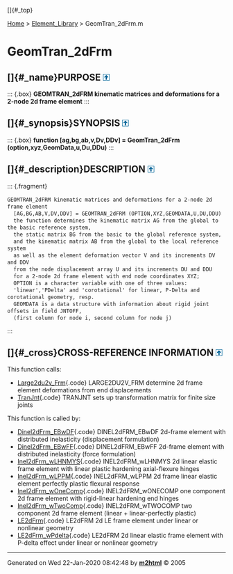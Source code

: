 []{#_top}

<div>

[Home](../FEDEASLab.html) \> [Element_Library](FEDEASLab.html) \>
GeomTran_2dFrm.m

</div>

# GeomTran_2dFrm

## []{#_name}PURPOSE [![\^](../up.png)](#_top)

::: {.box}
**GEOMTRAN_2dFRM kinematic matrices and deformations for a 2-node 2d
frame element**
:::

## []{#_synopsis}SYNOPSIS [![\^](../up.png)](#_top)

::: {.box}
**function \[ag,bg,ab,v,Dv,DDv\] = GeomTran_2dFrm
(option,xyz,GeomData,u,Du,DDu)**
:::

## []{#_description}DESCRIPTION [![\^](../up.png)](#_top)

::: {.fragment}
``` {.comment}
GEOMTRAN_2dFRM kinematic matrices and deformations for a 2-node 2d frame element
  [AG,BG,AB,V,DV,DDV] = GEOMTRAN_2dFRM (OPTION,XYZ,GEOMDATA,U,DU,DDU)
  the function determines the kinematic matrix AG from the global to the basic reference system,
  the static matrix BG from the basic to the global reference system, 
  and the kinematic matrix AB from the global to the local reference system
  as well as the element deformation vector V and its increments DV and DDV
  from the node displacement array U and its increments DU and DDU
  for a 2-node 2d frame element with end node coordinates XYZ;
  OPTION is a character variable with one of three values:
  'linear','PDelta' and 'corotational' for linear, P-Delta and corotational geometry, resp.
  GEOMDATA is a data structure with information about rigid joint offsets in field JNTOFF,
  (first column for node i, second column for node j)
```
:::

## []{#_cross}CROSS-REFERENCE INFORMATION [![\^](../up.png)](#_top)

This function calls:

-   [Large2du2v_Frm](Large2du2v_Frm.html "function v = Large2du2v_Frm (xyz,u)"){.code}
    LARGE2DU2V_FRM determine 2d frame element deformations from end
    displacements
-   [TranJnt](TranJnt.html "function aj = TranJnt (jntoff)"){.code}
    TRANJNT sets up transformation matrix for finite size joints

This function is called by:

-   [Dinel2dFrm_EBwDF](Dinel2dFrm_EBwDF.html "function ElemResp = Dinel2dFrm_EBwDF (action,el_no,xyz,ElemData,ElemState)"){.code}
    DINEL2dFRM_EBwDF 2d-frame element with distributed inelasticity
    (displacement formulation)
-   [Dinel2dFrm_EBwFF](Dinel2dFrm_EBwFF.html "function ElemResp = Dinel2dFrm_EBwFF (action,el_no,xyz,ElemData,ElemState)"){.code}
    DINEL2dFRM_EBwFF 2d-frame element with distributed inelasticity
    (force formulation)
-   [Inel2dFrm_wLHNMYS](Inel2dFrm_wLHNMYS.html "function ElemResp = Inel2dFrm_wLHNMYS (action,el_no,xyz,ElemData,ElemState)"){.code}
    INEL2dFRM_wLHNMYS 2d linear elastic frame element with linear
    plastic hardening axial-flexure hinges
-   [Inel2dFrm_wLPPM](Inel2dFrm_wLPPM.html "function ElemResp = Inel2dFrm_wLPPM (action,el_no,xyz,ElemData,ElemState)"){.code}
    INEL2dFRM_wLPPM 2d frame linear elastic element perfectly plastic
    flexural response
-   [Inel2dFrm_wOneComp](Inel2dFrm_wOneComp.html "function ElemResp = Inel2dFrm_wOneComp (action,el_no,xyz,ElemData,ElemState)"){.code}
    INEL2dFRM_wONECOMP one component 2d frame element with rigid-linear
    hardening end hinges
-   [Inel2dFrm_wTwoComp](Inel2dFrm_wTwoComp.html "function ElemResp = Inel2dFrm_wTwoComp (action,el_no,xyz,ElemData,ElemState)"){.code}
    INEL2dFRM_wTWOCOMP two component 2d frame element (linear +
    linear-perfectly plastic)
-   [LE2dFrm](LE2dFrm.html "function ElemResp = LE2dFrm (action,el_no,xyz,ElemData,ElemState)"){.code}
    LE2dFRM 2d LE frame element under linear or nonlinear geometry
-   [LE2dFrm_wPdelta](LE2dFrm_wPdelta.html "function ElemResp = LE2dFrm_wPdelta (action,el_no,xyz,ElemData,ElemState)"){.code}
    LE2dFRM 2d linear elastic frame element with P-delta effect under
    linear or nonlinear geometry

------------------------------------------------------------------------

Generated on Wed 22-Jan-2020 08:42:48 by
**[m2html](http://www.artefact.tk/software/matlab/m2html/ "Matlab Documentation in HTML")**
© 2005
